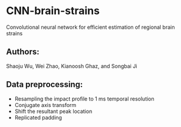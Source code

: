 # CNN-brain-strains
Convolutional neural network for efficient estimation of  regional brain strains
## Authors:
Shaoju Wu, Wei Zhao, Kianoosh Ghaz, and Songbai Ji
## Data preprocessing:
- Resampling the impact profile to 1 ms temporal resolution 
- Conjugate axis transform
- Shift the resultant peak location
- Replicated padding
